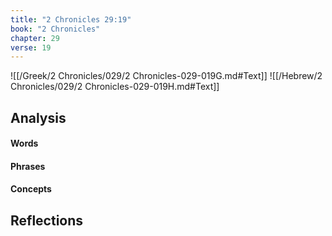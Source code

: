 ```yaml
---
title: "2 Chronicles 29:19"
book: "2 Chronicles"
chapter: 29
verse: 19
---
```

![[/Greek/2 Chronicles/029/2 Chronicles-029-019G.md#Text]]
![[/Hebrew/2 Chronicles/029/2 Chronicles-029-019H.md#Text]]

## Analysis

#### Words

#### Phrases

#### Concepts

## Reflections
